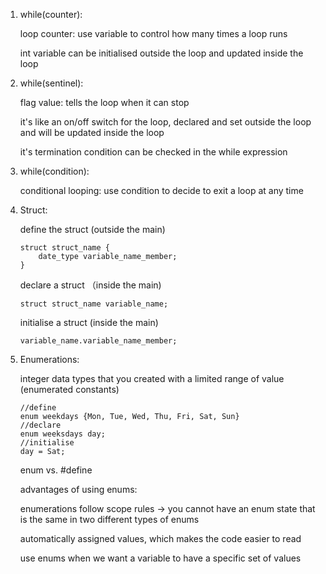 1. while(counter):

    loop counter: use variable to control how many times a loop runs

    int variable can be initialised outside the loop and updated inside the loop

2. while(sentinel):

    flag value: tells the loop when it can stop

    it's like an on/off switch for the loop, declared and set outside the loop and will be updated inside the loop

    it's termination condition can be checked in the while expression

3. while(condition):

    conditional looping: use condition to decide to exit a loop at any time

4. Struct:

    define the struct (outside the main)
    ```
    struct struct_name {
        date_type variable_name_member;
    }
    ```

    declare a struct （inside the main)
    ```
    struct struct_name variable_name;
    ```

    initialise a struct (inside the main)
    ```
    variable_name.variable_name_member;
    ```

5. Enumerations:

    integer data types that you created with a limited range of value (enumerated constants)
    ```
    //define
    enum weekdays {Mon, Tue, Wed, Thu, Fri, Sat, Sun}
    //declare
    enum weeksdays day;
    //initialise
    day = Sat;
    ```

    enum vs. #define

    advantages of using enums:

    enumerations follow scope rules -> you cannot have an enum state that is the same in two different types of enums

    automatically assigned values, which makes the code easier to read

    use enums when we want a variable to have a specific set of values
    


